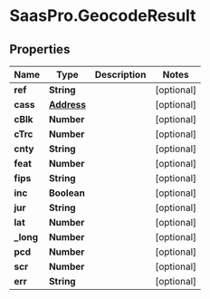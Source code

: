 # SaasPro.GeocodeResult

## Properties

Name | Type | Description | Notes
------------ | ------------- | ------------- | -------------
**ref** | **String** |  | [optional] 
**cass** | [**Address**](Address.md) |  | [optional] 
**cBlk** | **Number** |  | [optional] 
**cTrc** | **Number** |  | [optional] 
**cnty** | **String** |  | [optional] 
**feat** | **Number** |  | [optional] 
**fips** | **String** |  | [optional] 
**inc** | **Boolean** |  | [optional] 
**jur** | **String** |  | [optional] 
**lat** | **Number** |  | [optional] 
**_long** | **Number** |  | [optional] 
**pcd** | **Number** |  | [optional] 
**scr** | **Number** |  | [optional] 
**err** | **String** |  | [optional] 


